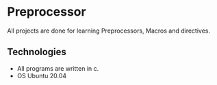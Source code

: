 # Preprocessor

All projects are done for learning Preprocessors, Macros and directives.

## Technologies
* All programs are written in c.
* OS Ubuntu 20.04

